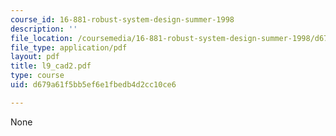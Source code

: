 ```yaml
---
course_id: 16-881-robust-system-design-summer-1998
description: ''
file_location: /coursemedia/16-881-robust-system-design-summer-1998/d679a61f5bb5ef6e1fbedb4d2cc10ce6_l9_cad2.pdf
file_type: application/pdf
layout: pdf
title: l9_cad2.pdf
type: course
uid: d679a61f5bb5ef6e1fbedb4d2cc10ce6

---
```

None